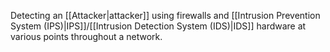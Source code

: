 Detecting an [[Attacker|attacker]] using firewalls and [[Intrusion Prevention System (IPS)|IPS]]/[[Intrusion Detection System (IDS)|IDS]] hardware at various points throughout a network.